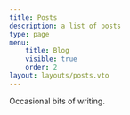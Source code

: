 ```yaml
---
title: Posts
description: a list of posts
type: page
menu:
    title: Blog
    visible: true
    order: 2
layout: layouts/posts.vto
---
```


Occasional bits of writing.